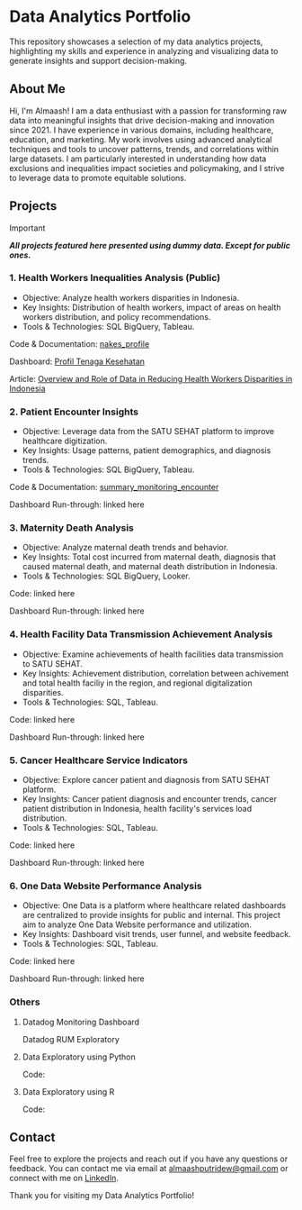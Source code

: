 # Data Analytics Portfolio
This repository showcases a selection of my data analytics projects, highlighting my skills and experience in analyzing and visualizing data to generate insights and support decision-making.

## About Me
Hi, I'm Almaash! I am a data enthusiast with a passion for transforming raw data into meaningful insights that drive decision-making and innovation since 2021. I have experience in various domains, including healthcare, education, and marketing. My work involves using advanced analytical techniques and tools to uncover patterns, trends, and correlations within large datasets. I am particularly interested in understanding how data exclusions and inequalities impact societies and policymaking, and I strive to leverage data to promote equitable solutions.

## Projects

> [!IMPORTANT]
> ***All projects featured here presented using dummy data. Except for public ones.***

### 1. Health Workers Inequalities Analysis (Public)
- Objective: Analyze health workers disparities in Indonesia.
- Key Insights: Distribution of health workers, impact of areas on health workers distribution, and policy recommendations.
- Tools & Technologies: SQL BigQuery, Tableau.

Code & Documentation: [nakes_profile](https://portfolio-almaash.atlassian.net/wiki/external/OGU5YTMxMTc0OTY2NDE0Yjk4NTlhNWZmNmMwMmRmMjg)

Dashboard: [Profil Tenaga Kesehatan](https://satusehat.kemkes.go.id/data/dashboard/c8b80eb9-07bd-4ac9-82c9-13993a360a34)

Article: [Overview and Role of Data in Reducing Health Workers Disparities in Indonesia](https://medium.com/@dtokemkes/overview-and-role-of-data-in-reducing-health-workers-disparities-in-indonesia-7fe84240c6b8)

### 2. Patient Encounter Insights
- Objective: Leverage data from the SATU SEHAT platform to improve healthcare digitization.
- Key Insights: Usage patterns, patient demographics, and diagnosis trends.
- Tools & Technologies: SQL BigQuery, Tableau.

Code & Documentation: [summary_monitoring_encounter](https://portfolio-almaash.atlassian.net/wiki/external/MWVlZmQwNDIwZDQ5NDA4MGEzZjViOTVjZDg2MTg4MGI)

Dashboard Run-through: linked here

### 3. Maternity Death Analysis 
- Objective: Analyze maternal death trends and behavior.
- Key Insights: Total cost incurred from maternal death, diagnosis that caused maternal death, and maternal death distribution in Indonesia.
- Tools & Technologies: SQL BigQuery, Looker.

Code: linked here

Dashboard Run-through: linked here

### 4. Health Facility Data Transmission Achievement Analysis
- Objective: Examine achievements of health facilities data transmission to SATU SEHAT.
- Key Insights: Achievement distribution, correlation between achivement and total health faciliy in the region, and regional digitalization disparities.
- Tools & Technologies: SQL, Tableau.

Code: linked here

Dashboard Run-through: linked here

### 5. Cancer Healthcare Service Indicators
- Objective: Explore cancer patient and diagnosis from SATU SEHAT platform.
- Key Insights: Cancer patient diagnosis and encounter trends, cancer patient distribution in Indonesia, health facility's services load distribution.
- Tools & Technologies: SQL, Tableau.

Code: linked here

Dashboard Run-through: linked here

### 6. One Data Website Performance Analysis
- Objective: One Data is a platform where healthcare related dashboards are centralized to provide insights for public and internal. This project aim to analyze One Data Website performance and utilization.
- Key Insights: Dashboard visit trends, user funnel, and website feedback.
- Tools & Technologies: SQL, Tableau.

Code: linked here

Dashboard Run-through: linked here

### Others
1. Datadog Monitoring Dashboard

    Datadog RUM Exploratory

2. Data Exploratory using Python

    Code: 

3. Data Exploratory using R

    Code:

## Contact
Feel free to explore the projects and reach out if you have any questions or feedback. You can contact me via email at almaashputridew@gmail.com or connect with me on [LinkedIn]([url](https://www.linkedin.com/in/almaash-putridewi/)).

Thank you for visiting my Data Analytics Portfolio!
